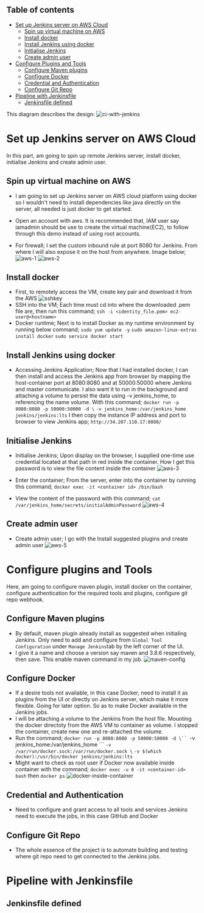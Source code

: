 
## Table of contents

<!-- TOC -->
* [Set up Jenkins server on AWS Cloud](#set-up-jenkins-server-on-aws-cloud)
  * [Spin up virtual machine on AWS](#spin-up-virtual-machine-on-aws)
  * [Install docker](#install-docker)
  * [Install Jenkins using docker](#install-jenkins-using-docker)
  * [Initialise Jenkins](#initialise-jenkins)
  * [Create admin user](#create-admin-user)
* [Configure Plugins and Tools](#configure-plugins-and-tools)
  * [Configure Maven plugins](#configure-maven-plugins)
  * [Configure Docker](#configure-docker)
  * [Credential and Authentication](#credential-authentication)
  * [Configure Git Repo](#configure-git-repo)
* [Pipeline with Jenkinsfile](#pipeline-with-jenkinsfile)
  * [Jenkinsfile defined](#jenkinsfile-defined)
<!-- TOC -->

This diagram describes the design:
![ci-with-jenkins](assets/ci-with-jenkins.svg)

# Set up Jenkins server on AWS Cloud
In this part, am going to spin up remote Jenkins server, install docker, initialise Jenkins and create admin user.

## Spin up virtual machine on AWS
- I am going to set up Jenkins server on AWS cloud platform using docker so I wouldn't need to install dependencies like java directly on the server, all needed is just docker to get started.

- Open an account with aws. It is recommended that, IAM user say iamadmin should be use to create the virtual machine(EC2), to follow through this demo instead of using root accounts.

- For firewall; I set the custom inbound rule at port 8080 for Jenkins. From where I will also expose it on the host from anywhere. Image below;
![aws-1](assets/aws-1.png)
![aws-2](assets/aws-2.png)

## Install docker
- First, to remotely access the VM, create key pair and download it from the AWS
![sshkey](assets/sshkey.png)
- SSH into the VM; Each time must cd into where the downloaded .pem file are, then run this command; ```ssh -i <identity_file.pem> ec2-user@<hostname>```
- Docker runtime; Next is to install Docker as my runtime environment by running below command;
    ```sudo yum update -y```
    ```sudo amazon-linux-extras install docker```
    ```sudo service docker start```

## Install Jenkins using docker
- Accessing Jenkins Application; Now that I had installed docker, I can then install and access the Jenkins app from browser by mapping the host-container port at 8080:8080 and at 50000:50000 where Jenkins and master communicate. I also want it to run in the background and attaching a volume to persist the data using -v jenkins_home, to referencing the name volume. With this command; 
    ``docker run -p 8080:8080 -p 50000:50000 -d \``
    `-v jenkins_home:/var/jenkins_home jenkins/jenkins:lts`
I then copy the instance IP address and port to browser to view Jenkins app; ```http://34.207.110.17:8080/```

## Initialise Jenkins
- Initialise Jenkins; Upon display on the browser, I supplied one-time use credential located at that path in red inside the container. How I get this password is to view the file content inside the container 
![aws-3](assets/aws-3.png)

- Enter the container; From the server, enter into the container by running this command;
    ```docker exec -it <container id> /bin/bash```
- View the content of the password with this command;
    ```cat /var/jenkins_home/secrets/initialAdminPassword```
![aws-4](assets/aws-4.png)

## Create admin user
- Create admin user; I go with the Install suggested plugins and create admin user
![aws-5](assets/aws-5.png)

# Configure plugins and Tools
Here, am going to configure maven plugin, install docker on the container, configure authentication for the required tools and plugins, configure git repo webhook.

## Configure Maven plugins
- By default, maven plugin already install as suggested when initialing Jenkins. Only need to add and configure from  `Global Tool Configuration` under ``Manage Jenkins``tab by the left corner of the UI.
- I give it a name and choose a version say maven and 3.8.6 respectively, then save. This enable maven command in my job.
![maven-config](assets/maven-config.png)

## Configure Docker
- If a desire tools not available, in this case Docker, need to install it as plugins from the UI or directly on Jenkins server, which make it more flexible. Going for later option. So as to make Docker available in the Jenkins jobs.
- I will be attaching a volume to the Jenkins from the host file. Mounting the docker directoty from the AWS VM to container as volume. I stopped the container, create new one and re-attached the volume.
- Run the command; 
```docker run -p 8080:8080 -p 50000:50000 -d \``
```-v jenkins_home:/var/jenkins_home \```
```-v /var/run/docker.sock:/var/run/docker.sock \```
```-v $(which docker):/usr/bin/docker jenkins/jenkins:lts```
- Might want to check as root user if Docker now available inside container with the command; ```docker exec -u 0 -it <container-id> bash``` then ``docker ps``
![docker-inside-container](assets/docker-inside-container.png)




## Credential and Authentication
- Need to configure and grant access to all tools and services Jenkins need to execute the jobs, in this case GitHub and Docker

## Configure Git Repo
- The whole essence of the project is to automate building and testing where git repo need to get connected to the Jenkins jobs.

# Pipeline with Jenkinsfile

## Jenkinsfile defined